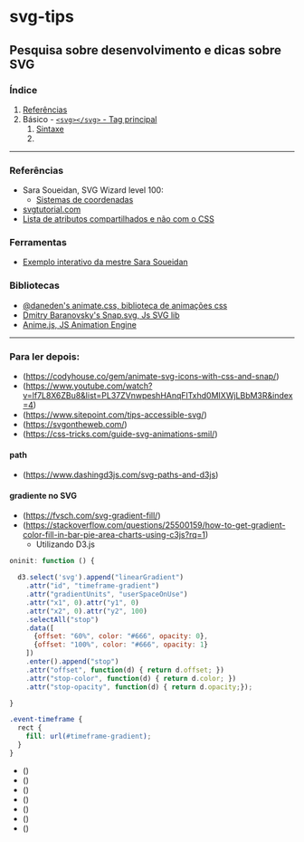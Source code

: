 # svg-tips

## Pesquisa sobre desenvolvimento e dicas sobre SVG

### Índice

1. [Referências](#referencias)
2. Básico - [`<svg></svg>` - Tag principal](#)
    1. [Sintaxe](#sintaxe)
    2. 


<a id="referencias"></a>

---

### Referências

- Sara Soueidan, SVG Wizard level 100:
  - [Sistemas de coordenadas](http://www.sarasoueidan.com/blog/svg-coordinate-systems/)
- [svgtutorial.com](http://svgtutorial.com/)
- [Lista de atributos compartilhados e não com o CSS](http://slides.com/sarasoueidan/styling-animating-svgs-with-css#/10)

### Ferramentas

- [Exemplo interativo da mestre Sara Soueidan](http://www.sarasoueidan.com/demos/interactive-svg-coordinate-system/)


### Bibliotecas

- [@daneden's animate.css, biblioteca de animações css](https://daneden.github.io/animate.css/)
- [Dmitry Baranovsky's Snap.svg, Js SVG lib](http://snapsvg.io/)
- [Anime.js, JS Animation Engine](http://animejs.com/)


---

### Para ler depois:

- (https://codyhouse.co/gem/animate-svg-icons-with-css-and-snap/)
- (https://www.youtube.com/watch?v=lf7L8X6ZBu8&list=PL37ZVnwpeshHAnqFlTxhd0MIXWjLBbM3R&index=4)
- (https://www.sitepoint.com/tips-accessible-svg/)
- (https://svgontheweb.com/)
- (https://css-tricks.com/guide-svg-animations-smil/)

#### path
- (https://www.dashingd3js.com/svg-paths-and-d3js)


#### gradiente no SVG
- (https://fvsch.com/svg-gradient-fill/)
- (https://stackoverflow.com/questions/25500159/how-to-get-gradient-color-fill-in-bar-pie-area-charts-using-c3js?rq=1)
  - Utilizando D3.js

```javascript
oninit: function () {

  d3.select('svg').append("linearGradient")
    .attr("id", "timeframe-gradient")
    .attr("gradientUnits", "userSpaceOnUse")
    .attr("x1", 0).attr("y1", 0)
    .attr("x2", 0).attr("y2", 100)
    .selectAll("stop")
    .data([
      {offset: "60%", color: "#666", opacity: 0},
      {offset: "100%", color: "#666", opacity: 1}
    ])
    .enter().append("stop")
    .attr("offset", function(d) { return d.offset; })
    .attr("stop-color", function(d) { return d.color; })
    .attr("stop-opacity", function(d) { return d.opacity;});

}

```

```css
.event-timeframe {
  rect {
    fill: url(#timeframe-gradient);
  }
}
```

- ()
- ()
- ()
- ()
- ()
- ()
- ()
